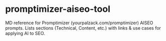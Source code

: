 # promptimizer-aiseo-tool
MD reference for Promptimizer (yourpalzack.com/promptimizer) AISEO prompts. Lists sections (Technical, Content, etc.) with links &amp; use cases for applying AI to SEO.
